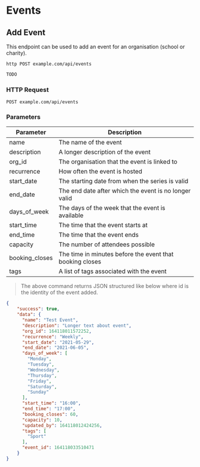 # Events

## Add Event
This endpoint can be used to add an event for an organisation (school or charity).

```shell
http POST example.com/api/events
```

```javascript
TODO
```

### HTTP Request

`POST example.com/api/events`

### Parameters

Parameter | Description
--------- | -----------
name | The name of the event
description | A longer description of the event
org_id | The organisation that the event is linked to
recurrence | How often the event is hosted
start_date | The starting date from when the series is valid
end_date | The end date after which the event is no longer valid
days_of_week | The days of the week that the event is available
start_time | The time that the event starts at
end_time | The time that the event ends
capacity | The number of attendees possible
booking_closes | The time in minutes before the event that booking closes
tags | A list of tags associated with the event

> The above command returns JSON structured like below where id is the identity of the event added.

```json
{
    "success": true,
    "data": {
      "name": "Test Event",
      "description": "Longer text about event",
      "org_id": 164118011572252,
      "recurrence": "Weekly",
      "start_date": "2021-05-29",
      "end_date": "2021-06-05",
      "days_of_week": [
        "Monday",
        "Tuesday",
        "Wednesday",
        "Thursday",
        "Friday",
        "Saturday",
        "Sunday"
      ],
      "start_time": "16:00",
      "end_time": "17:00",
      "booking_closes": 60,
      "capacity": 10,
      "updated_by": 164118012424256,
      "tags": [
        "Sport"
      ],
      "event_id": 164118033510471
    }
}
```
